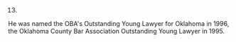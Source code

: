 ﻿---
fname: 'Richard'
lname: 'Ogden'
id: 1125
published: False
layout: judge-bio
---
13.

He was named the OBA's Outstanding Young Lawyer for Oklahoma in 1996,
the Oklahoma County Bar Association Outstanding Young Lawyer in 1995.
